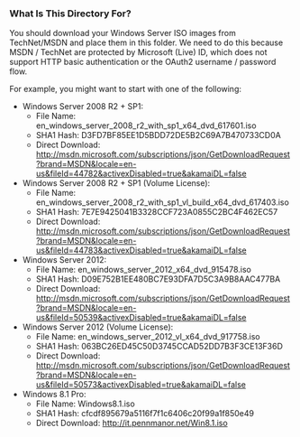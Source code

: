 ### What Is This Directory For?

You should download your Windows Server ISO images from TechNet/MSDN and place them in this folder. We need to do this because MSDN / TechNet are protected by Microsoft (Live) ID, which does not support HTTP basic authentication or the OAuth2 username / password flow.

For example, you might want to start with one of the following:

* Windows Server 2008 R2 + SP1: 
	* File Name: en_windows_server_2008_r2_with_sp1_x64_dvd_617601.iso
	* SHA1 Hash: D3FD7BF85EE1D5BDD72DE5B2C69A7B470733CD0A
	* Direct Download: http://msdn.microsoft.com/subscriptions/json/GetDownloadRequest?brand=MSDN&locale=en-us&fileId=44782&activexDisabled=true&akamaiDL=false
* Windows Server 2008 R2 + SP1 (Volume License): 
	* File Name: en_windows_server_2008_r2_with_sp1_vl_build_x64_dvd_617403.iso
	* SHA1 Hash: 7E7E9425041B3328CCF723A0855C2BC4F462EC57
	* Direct Download: http://msdn.microsoft.com/subscriptions/json/GetDownloadRequest?brand=MSDN&locale=en-us&fileId=44783&activexDisabled=true&akamaiDL=false
* Windows Server 2012:
	* File Name: en_windows_server_2012_x64_dvd_915478.iso
	* SHA1 Hash: D09E752B1EE480BC7E93DFA7D5C3A9B8AAC477BA
	* Direct Download: http://msdn.microsoft.com/subscriptions/json/GetDownloadRequest?brand=MSDN&locale=en-us&fileId=50539&activexDisabled=true&akamaiDL=false
* Windows Server 2012 (Volume License):
	* File Name: en_windows_server_2012_vl_x64_dvd_917758.iso
	* SHA1 Hash: 063BC26ED45C50D3745CCAD52DD7B3F3CE13F36D
	* Direct Download: http://msdn.microsoft.com/subscriptions/json/GetDownloadRequest?brand=MSDN&locale=en-us&fileId=50573&activexDisabled=true&akamaiDL=false
* Windows 8.1 Pro:
	* File Name: Windows8.1.iso
	* SHA1 Hash: cfcdf895679a5116f7f1c6406c20f99a1f850e49
	* Direct Download: http://it.pennmanor.net/Win8.1.iso

